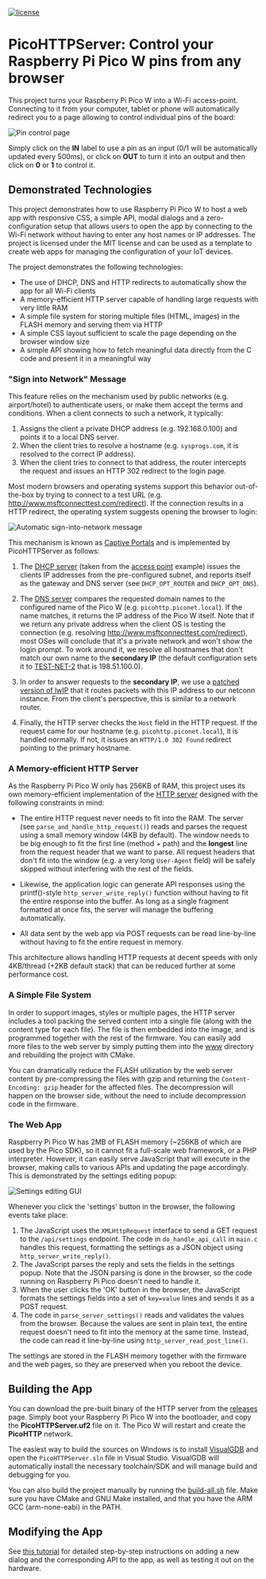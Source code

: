 [![license](https://img.shields.io/github/license/sysprogs/PicoHTTPServer?style=flat-square)](https://github.com/sysprogs/PicoHTTPServer)

# PicoHTTPServer: Control your Raspberry Pi Pico W pins from any browser

This project turns your Raspberry Pi Pico W into a Wi-Fi access-point. Connecting to it from your computer, tablet or phone will automatically redirect you to a page allowing to control individual pins of the board:

![Pin control page](https://github.com/sysprogs/PicoHTTPServer/raw/master/screenshots/01-pins.png)

Simply click on the **IN** label to use a pin as an input (0/1 will be automatically updated every 500ms), or click on **OUT** to turn it into an output and then click on **0** or **1** to control it.

## Demonstrated Technologies

This project demonstrates how to use Raspberry Pi Pico W to host a web app with responsive CSS, a simple API, modal dialogs and a zero-configuration setup that allows users to open the app by connecting to the Wi-Fi network without having to enter any host names or IP addresses. The project is licensed under the MIT license and can be used as a template to create web apps for managing the configuration of your IoT devices.

The project demonstrates the following technologies:

- The use of DHCP, DNS and HTTP redirects to automatically show the app for all Wi-Fi clients
- A memory-efficient HTTP server capable of handling large requests with very little RAM
- A simple file system for storing multiple files (HTML, images) in the FLASH memory and serving them via HTTP
- A simple CSS layout sufficient to scale the page depending on the browser window size
- A simple API showing how to fetch meaningful data directly from the C code and present it in a meaningful way

### "Sign into Network" Message

This feature relies on the mechanism used by public networks (e.g. airport/hotel) to authenticate users, or make them accept the terms and conditions. When a client connects to such a network, it typically:

1. Assigns the client a private DHCP address (e.g. 192.168.0.100) and points it to a local DNS server.
2. When the client tries to resolve a hostname (e.g. `sysprogs.com`, it is resolved to the correct IP address).
3. When the client tries to connect to that address, the router intercepts the request and issues an HTTP 302 redirect to the login page.

Most modern browsers and operating systems support this behavior out-of-the-box by trying to connect to a test URL (e.g. http://www.msftconnecttest.com/redirect). If the connection results in a HTTP redirect, the operating system suggests opening the browser to login:

![Automatic sign-into-network message](https://github.com/sysprogs/PicoHTTPServer/raw/master/screenshots/02-login.png)

This mechanism is known as [Captive Portals](https://en.wikipedia.org/wiki/Captive_portal) and is implemented by PicoHTTPServer as follows:

1. The [DHCP server](https://github.com/sysprogs/PicoHTTPServer/blob/master/PicoHTTPServer/dhcpserver/dhcpserver.c) (taken from the [access point](https://github.com/raspberrypi/pico-examples/tree/master/pico_w/access_point/dhcpserver) example) issues the clients IP addresses from the pre-configured subnet, and reports itself as the gateway and DNS server (see `DHCP_OPT_ROUTER` and `DHCP_OPT_DNS`).

2. The [DNS server](https://github.com/sysprogs/PicoHTTPServer/blob/master/PicoHTTPServer/dns/dnsserver.c) compares the requested domain names to the configured name of the Pico W (e.g. `picohttp.piconet.local`). If the name matches, it returns the IP address of the Pico W itself. Note that if we return any private address when the client OS is testing the connection (e.g. resolving http://www.msftconnecttest.com/redirect), most OSes will conclude that it's a private network and won't show the login prompt. To work around it, we resolve all hostnames that don't match our own name to the **secondary IP** (the default configuration sets it to [TEST-NET-2](https://en.wikipedia.org/wiki/Reserved_IP_addresses) that is 198.51.100.0).

3. In order to answer requests to the **secondary IP**, we use a [patched version of lwIP](https://github.com/sysprogs/PicoHTTPServer/blob/master/lwip_patch/lwip.patch) that it routes packets with this IP address to our netconn instance. From the client's perspective, this is similar to a network router.

4. Finally, the HTTP server checks the `Host` field in the HTTP request. If the request came for our hostname (e.g. `picohttp.piconet.local`), it is handled normally. If not, it issues an `HTTP/1.0 302 Found` redirect pointing to the primary hostname.


### A Memory-efficient HTTP Server

As the Raspberry Pi Pico W only has 256KB of RAM, this project uses its own memory-efficient implementation of the [HTTP server](https://github.com/sysprogs/PicoHTTPServer/blob/master/PicoHTTPServer/httpserver.c) designed with the following constraints in mind:

- The entire HTTP request never needs to fit into the RAM. The server (see `parse_and_handle_http_request()`) reads and parses the request using a small memory window (4KB by default). The window needs to be big enough to fit the first line (method + path) and the **longest** line from the request header that we want to parse. All request headers that don't fit into the window (e.g. a very long `User-Agent` field) will be safely skipped without interfering with the rest of the fields.

- Likewise, the application logic can generate API responses using the printf()-style `http_server_write_reply()` function without having to fit the entire response into the buffer. As long as a single fragment formatted at once fits, the server will manage the buffering automatically.

- All data sent by the web app via POST requests can be read line-by-line without having to fit the entire request in memory.

This architecture allows handling HTTP requests at decent speeds with only 4KB/thread (+2KB default stack) that can be reduced further at some performance cost.

### A Simple File System

In order to support images, styles or multiple pages, the HTTP server includes a tool packing the served content into a single file (along with the content type for each file). The file is then embedded into the image, and is programmed together with the rest of the firmware. You can easily add more files to the web server by simply putting them into the [www](https://github.com/sysprogs/PicoHTTPServer/tree/master/PicoHTTPServer/www) directory and rebuilding the project with CMake.

You can dramatically reduce the FLASH utilization by the web server content by pre-compressing the files with gzip and returning the `Content-Encoding: gzip` header for the affected files. The decompression will happen on the browser side, without the need to include decompression code in the firmware.

### The Web App

Raspberry Pi Pico W has 2MB of FLASH memory (~256KB of which are used by the Pico SDK), so it cannot fit a full-scale web framework, or a PHP interpreter. However, it can easily serve JavaScript that will execute in the browser, making calls to various APIs and updating the page accordingly. This is demonstrated by the settings editing popup:

![Settings editing GUI](https://github.com/sysprogs/PicoHTTPServer/raw/master/screenshots/03-settings.png)

Whenever you click the 'settings' button in the browser, the following events take place:

1. The JavaScript uses the `XMLHttpRequest` interface to send a GET request to the `/api/settings` endpoint. The code in `do_handle_api_call` in `main.c` handles this request, formatting the settings as a JSON object using `http_server_write_reply()`.
2. The JavaScript parses the reply and sets the fields in the settings popup. Note that the JSON parsing is done in the browser, so the code running on Raspberry Pi Pico doesn't need to handle it.
3. When the user clicks the 'OK' button in the browser, the JavaScript formats the settings fields into a set of `key=value` lines and sends it as a POST request.
4. The code in `parse_server_settings()` reads and validates the values from the browser. Because the values are sent in plain text, the entire request doesn't need to fit into the memory at the same time. Instead, the code can read it line-by-line using `http_server_read_post_line()`.

The settings are stored in the FLASH memory together with the firmware and the web pages, so they are preserved when you reboot the device.

## Building the App

You can download the pre-built binary of the HTTP server from the [releases](https://github.com/sysprogs/PicoHTTPServer/releases) page. Simply boot your Raspberry Pi Pico W into the bootloader, and copy the **PicoHTTPServer.uf2** file on it. The Pico W will restart and create the **PicoHTTP** network.

The easiest way to build the sources on Windows is to install [VisualGDB](https://visualgdb.com/) and open the `PicoHTTPServer.sln` file in Visual Studio. VisualGDB will automatically install the necessary toolchain/SDK and will manage build and debugging for you.

You can also build the project manually by running the [build-all.sh](https://github.com/sysprogs/PicoHTTPServer/blob/master/build-all.sh) file. Make sure you have CMake and GNU Make installed, and that you have the ARM GCC (arm-none-eabi) in the PATH.

## Modifying the App

See [this tutorial](https://visualgdb.com/tutorials/raspberry/pico_w/http/) for detailed step-by-step instructions on adding a new dialog and the corresponding API to the app, as well as testing it out on the hardware.